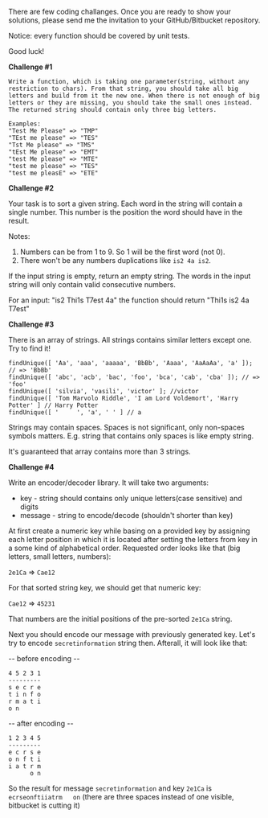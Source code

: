 There are few coding challanges. Once you are ready to show your solutions, please send me the invitation to your GitHub/Bitbucket repository. 

Notice: every function should be covered by unit tests.

Good luck!

**Challenge #1**
```
Write a function, which is taking one parameter(string, without any restriction to chars). From that string, you should take all big letters and build from it the new one. When there is not enough of big letters or they are missing, you should take the small ones instead. The returned string should contain only three big letters.

Examples:
"Test Me Please" => "TMP"
"TEst me please" => "TES"
"Tst Me please" => "TMS"
"tEst Me please" => "EMT"
"test Me please" => "MTE"
"test me please" => "TES"
"test me pleasE" => "ETE"
```

**Challenge #2**

Your task is to sort a given string. Each word in the string will contain a single number. This number is the position the word should have in the result.

Notes: 
1. Numbers can be from 1 to 9. So 1 will be the first word (not 0).
2. There won't be any numbers duplications like `is2 4a is2`.

If the input string is empty, return an empty string. The words in the input string will only contain valid consecutive numbers.

For an input: "is2 Thi1s T7est 4a" the function should return "Thi1s is2 4a T7est"

**Challenge #3**

There is an array of strings. All strings contains similar letters except one. Try to find it!

```
findUnique([ 'Aa', 'aaa', 'aaaaa', 'BbBb', 'Aaaa', 'AaAaAa', 'a' ]); // => 'BbBb'
findUnique([ 'abc', 'acb', 'bac', 'foo', 'bca', 'cab', 'cba' ]); // => 'foo'
findUnique([ 'silvia', 'vasili', 'victor' ]; //victor
findUnique([ 'Tom Marvolo Riddle', 'I am Lord Voldemort', 'Harry Potter' ] // Harry Potter
findUnique([ '     ', 'a', ' ' ] // a
```

Strings may contain spaces. Spaces is not significant, only non-spaces symbols matters. E.g. string that contains only spaces is like empty string.

It's guaranteed that array contains more than 3 strings.


**Challenge #4**

Write an encoder/decoder library. It will take two arguments:

- key - string should contains only unique letters(case sensitive) and digits
- message - string to encode/decode (shouldn't shorter than key)

At first create a numeric key while basing on a provided key by assigning each letter position in which it is located after setting the letters from key in a some kind of alphabetical order. Requested order looks like that (big letters, small letters, numbers):

`2e1Ca` => `Cae12`

For that sorted string key, we should get that numeric key:

`Cae12` => `45231`

That numbers are the initial positions of the pre-sorted `2e1Ca` string.

Next you should encode our message with previously generated key.
Let's try to encode `secretinformation` string then. Afterall, it will look like that:

-- before encoding --
```
4 5 2 3 1
---------
s e c r e
t i n f o
r m a t i
o n
```


-- after encoding --
```
1 2 3 4 5
---------
e c r s e
o n f t i
i a t r m
      o n
```

So the result for message `secretinformation` and key `2e1Ca` is `ecrseonftiiatrm   on` (there are three spaces instead of one visible, bitbucket is cutting it)
